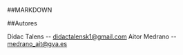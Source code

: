 ##MARKDOWN

##Autores

Dídac Talens -- didactalensk1@gmail.com
Aitor Medrano -- medrano_ait@gva.es

